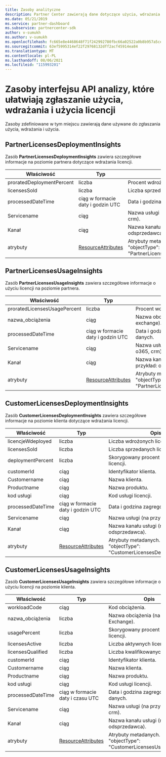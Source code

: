 ```yaml
---
title: Zasoby analityczne
description: Partner Center zawierają dane dotyczące użycia, wdrażania i użycia. Zawiera szczegółowe informacje na temat wdrażania i używania licencji przez partnerów i klientów.
ms.date: 05/21/2019
ms.service: partner-dashboard
ms.subservice: partnercenter-sdk
author: v-sumukh
ms.author: v-sumukh
ms.openlocfilehash: fc665e8e4468648f71f242992780fbc66a02522a0b8b957a5ce68147ab33eaac
ms.sourcegitcommit: 63ef5995314ef22f29768132dff2acf45914ea84
ms.translationtype: MT
ms.contentlocale: pl-PL
ms.lasthandoff: 08/06/2021
ms.locfileid: "115993201"
---
```

# <a name="analytics-api-resources-that-help-you-report-on-license-usage-deployment-and-consumption"></a>Zasoby interfejsu API analizy, które ułatwiają zgłaszanie użycia, wdrażania i użycia licencji

Zasoby zdefiniowane w tym miejscu zawierają dane używane do zgłaszania użycia, wdrażania i użycia.

## <a name="partnerlicensesdeploymentinsights"></a>PartnerLicensesDeploymentInsights

Zasób **PartnerLicensesDeploymentInsights** zawiera szczegółowe informacje na poziomie partnera dotyczące wdrażania licencji.

| Właściwość                  | Typ                                                           | Opis                                                                         |
|---------------------------|----------------------------------------------------------------|-------------------------------------------------------------------------------------|
| proratedDeploymentPercent | liczba                                                         | Procent wdrożonych licencji.                                                |
| licensesSold              | liczba                                                         | Liczba sprzedanych licencji.                                                        |
| processedDateTime         | ciąg w formacie daty i godzin UTC                                 | Data i godzina zagregowania danych.                                     |
| Servicename               | ciąg                                                         | Nazwa usługi (na przykład: o365, crm).                                                  |
| Kanał                   | ciąg                                                         | Nazwa kanału usługi (na przykład: odsprzedawca).                                    |
| atrybuty                | [ResourceAttributes](utility-resources.md#resourceattributes) | Atrybuty metadanych. Obejmuje "objectType": "PartnerLicensesDeploymentInsights" |

## <a name="partnerlicensesusageinsights"></a>PartnerLicensesUsageInsights

Zasób **PartnerLicensesUsageInsights** zawiera szczegółowe informacje o użyciu licencji na poziomie partnera.

| Właściwość                     | Typ                                                           | Opis                                                                    |
|------------------------------|----------------------------------------------------------------|--------------------------------------------------------------------------------|
| proratedLicensesUsagePercent | liczba                                                         | Procent wdrożonych licencji.                                           |
| nazwa_obciążenia                 | ciąg                                                         | Nazwa obciążenia (na przykład: exchange).                                             |
| processedDateTime            | ciąg w formacie daty i godzin UTC                                 | Data i godzina zagregowania danych.                                |
| Servicename                  | ciąg                                                         | Nazwa usługi (na przykład: o365, crm).                                             |
| Kanał                      | ciąg                                                         | Nazwa kanału usługi (na przykład: odsprzedawca).                               |
| atrybuty                   | [ResourceAttributes](utility-resources.md#resourceattributes) | Atrybuty metadanych. Obejmuje "objectType": "PartnerLicensesUsageInsights" |

## <a name="customerlicensesdeploymentinsights"></a>CustomerLicensesDeploymentInsights

Zasób **CustomerLicensesDeploymentInsights** zawiera szczegółowe informacje na poziomie klienta dotyczące wdrażania licencji.

| Właściwość          | Typ                                                           | Opis                                                                          |
|-------------------|----------------------------------------------------------------|--------------------------------------------------------------------------------------|
| licencjeWdeployed  | liczba                                                         | Liczba wdrożonych licencji.                                                     |
| licensesSold      | liczba                                                         | Liczba sprzedanych licencji.                                                         |
| deploymentPercent | liczba                                                         | Skorygowany procent wdrożonych licencji.                                        |
| customerId        | ciąg                                                         | Identyfikator klienta.                                                             |
| Customername      | ciąg                                                         | Nazwa klienta.                                                                   |
| Productname       | ciąg                                                         | Nazwa produktu.                                                                    |
| kod usługi       | ciąg                                                         | Kod usługi licencji.                                                     |
| processedDateTime | ciąg w formacie daty i godzin UTC                                 | Data i godzina zagregowania danych.                                      |
| Servicename       | ciąg                                                         | Nazwa usługi (na przykład: o365, crm).                                                   |
| Kanał           | ciąg                                                         | Nazwa kanału usługi (na przykład: odsprzedawca).                                     |
| atrybuty        | [ResourceAttributes](utility-resources.md#resourceattributes) | Atrybuty metadanych. Obejmuje "objectType": "CustomerLicensesDeploymentInsights" |

## <a name="customerlicensesusageinsights"></a>CustomerLicensesUsageInsights

Zasób **CustomerLicensesUsageInsights** zawiera szczegółowe informacje o użyciu licencji na poziomie klienta.

| Właściwość          | Typ                                                           | Opis                                                                     |
|-------------------|----------------------------------------------------------------|---------------------------------------------------------------------------------|
| workloadCode      | ciąg                                                         | Kod obciążenia.                                                              |
| nazwa_obciążenia      | liczba                                                         | Nazwa obciążenia (na przykład: Exchange).                                              |
| usagePercent      | liczba                                                         | Skorygowany procent używanych licencji.                                       |
| licensesActive    | liczba                                                         | Liczba aktywnych licencji.                                                  |
| licensesQualified | liczba                                                         | Liczba kwalifikowanych licencji.                                               |
| customerId        | ciąg                                                         | Identyfikator klienta.                                                        |
| Customername      | ciąg                                                         | Nazwa klienta.                                                              |
| Productname       | ciąg                                                         | Nazwa produktu.                                                               |
| kod usługi       | ciąg                                                         | Kod usługi licencji.                                                |
| processedDateTime | ciąg w formacie daty i czasu UTC                                 | Data i godzina zagregowania danych.                                 |
| Servicename       | ciąg                                                         | Nazwa usługi (na przykład: o365, crm).                                              |
| Kanał           | ciąg                                                         | Nazwa kanału usługi (na przykład: odsprzedawca).                                |
| atrybuty        | [ResourceAttributes](utility-resources.md#resourceattributes) | Atrybuty metadanych. Obejmuje "objectType": "CustomerLicensesUsageInsights" |